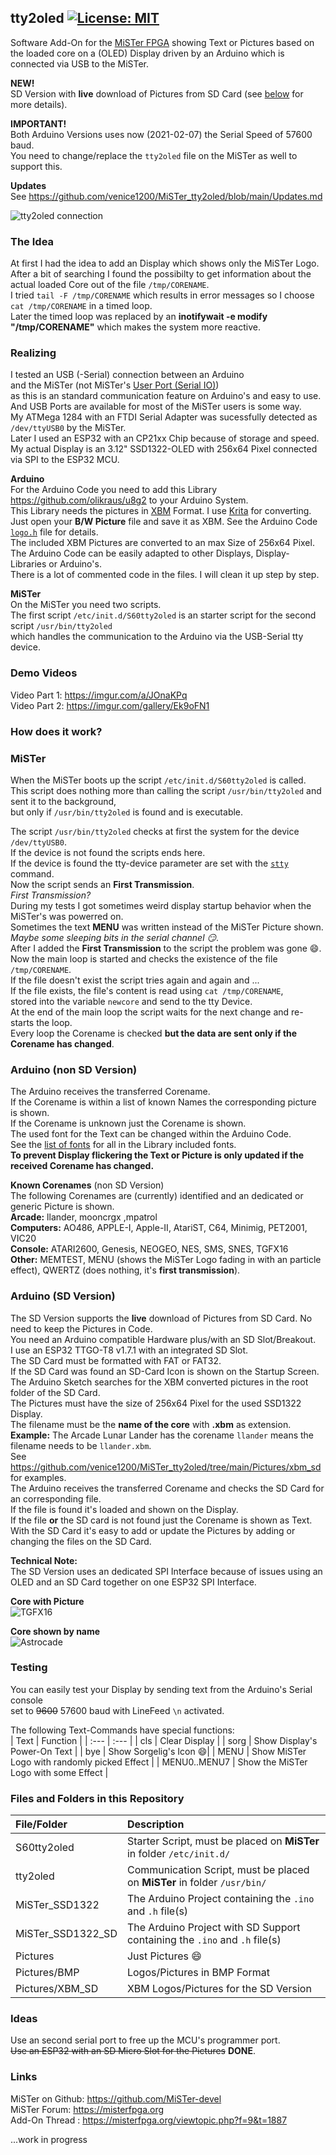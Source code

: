 ## tty2oled [![License: MIT](https://img.shields.io/badge/License-MIT-yellow.svg)](https://opensource.org/licenses/MIT)
Software Add-On for the [MiSTer FPGA](https://github.com/MiSTer-devel) showing Text or Pictures based on the loaded core on a (OLED) Display driven by an Arduino which is connected via USB to the MiSTer.    
  
**NEW!**  
SD Version with **live** download of Pictures from SD Card (see [below](https://github.com/venice1200/MiSTer_tty2oled/blob/main/README.md#arduino-sd-version) for more details).  
  
**IMPORTANT!**  
Both Arduino Versions uses now (2021-02-07) the Serial Speed of 57600 baud.  
You need to change/replace the `tty2oled` file on the MiSTer as well to support this.  
  
**Updates**  
See https://github.com/venice1200/MiSTer_tty2oled/blob/main/Updates.md  
  
  
![tty2oled connection](https://github.com/venice1200/MiSTer_tty2oled/blob/main/Pictures/OLED_Connection.jpg?raw=true)
  
### The Idea
At first I had the idea to add an Display which shows only the MiSTer Logo.  
After a bit of searching I found the possibilty to get information about the actual loaded Core out of the file `/tmp/CORENAME`.  
I tried `tail -F /tmp/CORENAME` which results in error messages so I choose `cat /tmp/CORENAME` in a timed loop.  
Later the timed loop was replaced by an **inotifywait -e modify "/tmp/CORENAME"** which makes the system more reactive.  
  
### Realizing
I tested an USB (-Serial) connection between an Arduino  
and the MiSTer (not MiSTer's [User Port (Serial IO)](https://github.com/MiSTer-devel/Main_MiSTer/wiki/User-Port-(Serial-IO)))  
as this is an standard communication feature on Arduino's and easy to use.  
And USB Ports are available for most of the MiSTer users is some way.  
My ATMega 1284 with an FTDI Serial Adapter was sucessfully detected as `/dev/ttyUSB0` by the MiSTer.  
Later I used an ESP32 with an CP21xx Chip because of storage and speed.  
My actual Display is an 3.12" SSD1322-OLED with 256x64 Pixel connected via SPI to the ESP32 MCU.  
  
**Arduino**  
For the Arduino Code you need to add this Library https://github.com/olikraus/u8g2 to your Arduino System.  
This Library needs the pictures in [XBM](https://en.wikipedia.org/wiki/X_BitMap) Format. I use [Krita](https://krita.org/) for converting.  
Just open your **B/W Picture** file and save it as XBM. See the Arduino Code [`logo.h`](https://github.com/venice1200/MiSTer_tty2oled/blob/main/MiSTer_SSD1322/logo.h) file for details.  
The included XBM Pictures are converted to an max Size of 256x64 Pixel.  
The Arduino Code can be easily adapted to other Displays, Display-Libraries or Arduino's.  
There is a lot of commented code in the files. I will clean it up step by step.  

**MiSTer**  
On the MiSTer you need two scripts.  
The first script `/etc/init.d/S60tty2oled` is an starter script for the second script `/usr/bin/tty2oled`  
which handles the communication to the Arduino via the USB-Serial tty device.  
  
### Demo Videos
Video Part 1: https://imgur.com/a/JOnaKPq  
Video Part 2: https://imgur.com/gallery/Ek9oFN1  
  
### How does it work?
### MiSTer
When the MiSTer boots up the script `/etc/init.d/S60tty2oled` is called.  
This script does nothing more than calling the script `/usr/bin/tty2oled` and sent it to the background,  
but only if `/usr/bin/tty2oled` is found and is executable.
  
The script `/usr/bin/tty2oled` checks at first the system for the device `/dev/ttyUSB0`.  
If the device is not found the scripts ends here.  
If the device is found the tty-device parameter are set with the [`stty`](https://man7.org/linux/man-pages/man1/stty.1.html) command.  
Now the script sends an **First Transmission**.  
*First Transmission?*  
During my tests I got sometimes weird display startup behavior when the MiSTer's was powerred on.  
Sometimes the text **MENU** was written instead of the MiSTer Picture shown.  
*Maybe some sleeping bits in the serial channel :smirk:*.  
After I added the **First Transmission** to the script the problem was gone :smile:.  
Now the main loop is started and checks the existence of the file `/tmp/CORENAME`.  
If the file doesn't exist the script tries again and again and ...  
If the file exists, the file's content is read using `cat /tmp/CORENAME`,  
stored into the variable `newcore` and send to the tty Device.  
At the end of the main loop the script waits for the next change and re-starts the loop.  
Every loop the Corename is checked **but the data are sent only if the Corename has changed**.  
  
### Arduino (non SD Version)
The Arduino receives the transferred Corename.  
If the Corename is within a list of known Names the corresponding picture is shown.  
If the Corename is unknown just the Corename is shown.  
The used font for the Text can be changed within the Arduino Code.  
See the [list of fonts](https://github.com/olikraus/u8g2/wiki/fntlistall) for all in the Library included fonts.  
**To prevent Display flickering the Text or Picture is only updated if the received Corename has changed.**  

**Known Corenames** (non SD Version)  
The following Corenames are (currently) identified and an dedicated or generic Picture is shown.  
**Arcade:** llander, mooncrgx ,mpatrol  
**Computers:** AO486, APPLE-I, Apple-II, AtariST, C64, Minimig, PET2001, VIC20  
**Console:** ATARI2600, Genesis, NEOGEO, NES, SMS, SNES, TGFX16  
**Other:** MEMTEST, MENU (shows the MiSTer Logo fading in with an particle effect), QWERTZ (does nothing, it's **first transmission**).  
  
### Arduino (SD Version)
The SD Version supports the **live** download of Pictures from SD Card. No need to keep the Pictures in Code.  
You need an Arduino compatible Hardware plus/with an SD Slot/Breakout.  
I use an ESP32 TTGO-T8 v1.7.1 with an integrated SD Slot.  
The SD Card must be formatted with FAT or FAT32.  
If the SD Card was found an SD-Card Icon is shown on the Startup Screen.  
The Arduino Sketch searches for the XBM converted pictures in the root folder of the SD Card.  
The Pictures must have the size of 256x64 Pixel for the used SSD1322 Display.  
The filename must be the **name of the core** with **.xbm** as extension.  
**Example:** The Arcade Lunar Lander has the corename `llander` means the filename needs to be `llander.xbm`.  
See https://github.com/venice1200/MiSTer_tty2oled/tree/main/Pictures/xbm_sd for examples.  
The Arduino receives the transferred Corename and checks the SD Card for an corresponding file.  
If the file is found it's loaded and shown on the Display.  
If the file **or** the SD card is not found just the Corename is shown as Text.  
With the SD Card it's easy to add or update the Pictures by adding or changing the files on the SD Card.  

**Technical Note:**  
The SD Version uses an dedicated SPI Interface because of issues using an OLED and an SD Card together on one ESP32 SPI Interface.  
  
**Core with Picture**  
![TGFX16](https://github.com/venice1200/MiSTer_tty2oled/blob/main/Pictures/TGFX16.jpg?raw=true)

**Core shown by name**  
![Astrocade](https://github.com/venice1200/MiSTer_tty2oled/blob/main/Pictures/Astrocade.jpg?raw=true)


### Testing
You can easily test your Display by sending text from the Arduino's Serial console  
set to ~~9600~~ 57600 baud with LineFeed `\n` activated.  
  
The following Text-Commands have special functions:  
| Text | Function |
| :--- | :--- |
| cls | Clear Display |
| sorg | Show Display's Power-On Text |
| bye | Show Sorgelig's Icon :smile:|
| MENU | Show MiSTer Logo with randomly picked Effect |
| MENU0..MENU7 | Show the MiSTer Logo with some Effect |
  
  
### Files and Folders in this Repository
| File/Folder | Description |
| :--- | :--- |
| S60tty2oled | Starter Script, must be placed on **MiSTer** in folder `/etc/init.d/`  |
| tty2oled | Communication Script, must be placed on **MiSTer** in folder `/usr/bin/` |
| MiSTer_SSD1322 | The Arduino Project containing the `.ino` and `.h` file(s) |
| MiSTer_SSD1322_SD | The Arduino Project with SD Support containing the `.ino` and `.h` file(s) |
| Pictures | Just Pictures :smile: |
| Pictures/BMP | Logos/Pictures in BMP Format |
| Pictures/XBM_SD | XBM Logos/Pictures for the SD Version |


### Ideas
Use an second serial port to free up the MCU's programmer port.  
~~Use an ESP32 with an SD Micro Slot for the Pictures~~ **DONE**.  
  
### Links
MiSTer on Github: https://github.com/MiSTer-devel  
MiSTer Forum: https://misterfpga.org  
Add-On Thread : https://misterfpga.org/viewtopic.php?f=9&t=1887  
  
...work in progress  
  
